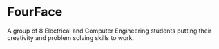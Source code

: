 # FourFace
A group of 8 Electrical and Computer Engineering students putting their creativity and problem solving skills to work.
